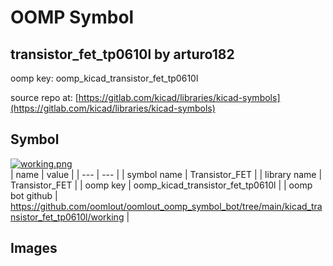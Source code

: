# OOMP Symbol  
## transistor_fet_tp0610l  by arturo182  
  
oomp key: oomp_kicad_transistor_fet_tp0610l  
  
source repo at: [https://gitlab.com/kicad/libraries/kicad-symbols](https://gitlab.com/kicad/libraries/kicad-symbols)  
## Symbol  
  
[![working.png](working_600.png)](working.png)  
| name | value | 
| --- | --- | 
| symbol name | Transistor_FET | 
| library name | Transistor_FET | 
| oomp key | oomp_kicad_transistor_fet_tp0610l | 
| oomp bot github | https://github.com/oomlout/oomlout_oomp_symbol_bot/tree/main/kicad_transistor_fet_tp0610l/working | 
## Images  
